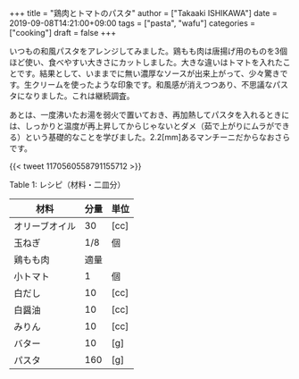 +++
title = "鶏肉とトマトのパスタ"
author = ["Takaaki ISHIKAWA"]
date = 2019-09-08T14:21:00+09:00
tags = ["pasta", "wafu"]
categories = ["cooking"]
draft = false
+++

いつもの和風パスタをアレンジしてみました。鶏もも肉は唐揚げ用のものを3個ほど使い、食べやすい大きさにカットしました。大きな違いはトマトを入れたことです。結果として、いままでに無い濃厚なソースが出来上がって、少々驚きです。生クリームを使ったような印象です。和風感が消えつつあり、不思議なパスタになりました。これは継続調査。

あとは、一度沸いたお湯を弱火で置いておき、再加熱してパスタを入れるときには、しっかりと温度が再上昇してからじゃないとダメ（茹で上がりにムラができる）という基礎的なことを学びました。2.2[mm]あるマンチーニだからなおさらです。

{{< tweet 1170560558791155712 >}}

<div class="table-caption">
  <span class="table-number">Table 1</span>:
  レシピ（材料・二皿分）
</div>

| 材料    | 分量 | 単位 |
|-------|----|----|
| オリーブオイル | 30  | [cc] |
| 玉ねぎ  | 1/8 | 個   |
| 鶏もも肉 | 適量 |      |
| 小トマト | 1   | 個   |
| 白だし  | 10  | [cc] |
| 白醤油  | 10  | [cc] |
| みりん  | 10  | [cc] |
| バター  | 10  | [g]  |
| パスタ  | 160 | [g]  |

